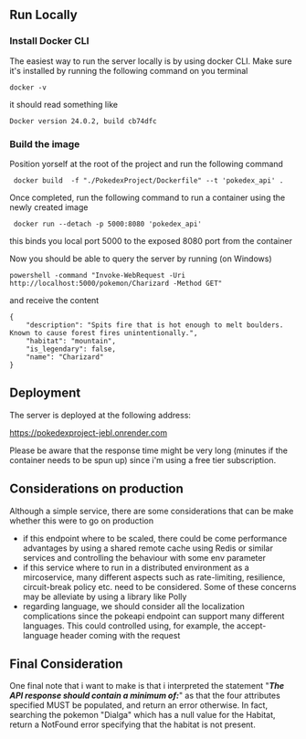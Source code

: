 ## Run Locally

### Install Docker CLI

The easiest way to run the server locally is by using docker CLI.
Make sure it's installed by running the following command on you terminal

```
docker -v
```

it should read something like

```
Docker version 24.0.2, build cb74dfc
```

### Build the image

Position yorself at the root of the project and run the following command

```
 docker build  -f "./PokedexProject/Dockerfile" --t 'pokedex_api' .
```

Once completed, run the following command to run a container using the newly created image

```
 docker run --detach -p 5000:8080 'pokedex_api'
```

this binds you local port 5000 to the exposed 8080 port from the container

Now you should be able to query the server by running (on Windows)

```
powershell -command "Invoke-WebRequest -Uri http://localhost:5000/pokemon/Charizard -Method GET"
```

and receive the content

```
{
    "description": "Spits fire that is hot enough to melt boulders. Known to cause forest fires unintentionally.",
    "habitat": "mountain",
    "is_legendary": false,
    "name": "Charizard"
}
```

## Deployment

The server is deployed at the following address:

https://pokedexproject-jebl.onrender.com

Please be aware that the response time might be very long (minutes if the container needs to be spun up) since i'm using a free tier subscription.

## Considerations on production

Although a simple service, there are some considerations that can be make whether this were to go on production

-   if this endpoint where to be scaled, there could be come performance advantages by using a shared remote cache using Redis or similar services and controlling the behaviour with some env parameter
-   if this service where to run in a distributed environment as a mircoservice, many different aspects such as rate-limiting, resilience, circuit-break policy etc. need to be considered. Some of these concerns may be alleviate by using a library like Polly
-   regarding language, we should consider all the localization complications since the pokeapi endpoint can support many different languages. This could controlled using, for example, the accept-language header coming with the request

## Final Consideration

One final note that i want to make is that i interpreted the statement "**_The API response should contain a minimum of:_**" as that the four attributes specified MUST be populated, and return an error otherwise. In fact, searching the pokemon "Dialga" which has a null value for the Habitat, return a NotFound error specifying that the habitat is not present.
